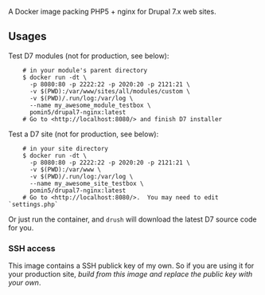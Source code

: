
A Docker image packing PHP5 + nginx for Drupal 7.x web sites.

Usages
------

Test D7 modules (not for production, see below):

        # in your module's parent directory
        $ docker run -dt \
          -p 8080:80 -p 2222:22 -p 2020:20 -p 2121:21 \
          -v $(PWD):/var/www/sites/all/modules/custom \
          -v $(PWD)/.run/log:/var/log \
          --name my_awesome_module_testbox \
          pomin5/drupal7-nginx:latest
        # Go to <http://localhost:8080/> and finish D7 installer

Test a D7 site (not for production, see below):

        # in your site directory
        $ docker run -dt \
          -p 8080:80 -p 2222:22 -p 2020:20 -p 2121:21 \
          -v $(PWD):/var/www \
          -v $(PWD)/.run/log:/var/log \
          --name my_awesome_site_testbox \
          pomin5/drupal7-nginx:latest
        # Go to <http://localhost:8080/>.  You may need to edit `settings.php`

Or just run the container, and `drush` will download the latest D7 source code for you.

### SSH access

This image contains a SSH publick key of my own.  So if you are using it for your production site, *build from this image and replace the public key with your own*.

